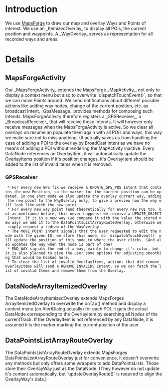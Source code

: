 Introduction
============

We use [MapsForge](http://code.google.com/p/mapsforge/) to draw our map
and overlay Ways and Points of interest. We use an \_ItemizedOverlay\_
to display all POIs, the current position and waypoints. A
\_WayOverlay\_ serves as representation for all recorded ways and areas.

Details
=======

MapsForgeActivity
-----------------

Our \_MapsForgeActivity\_ extends the MapsForge \_MapActivity\_, not
only to display a context menu but also to overwrite
\`dispatchTouchEvent()\`, so that we can move Points around. We send
notifications about different possible actions like adding way nodes,
change of the current position, etc. as broadcast Intent, \_GpsMessage\_
provides methods for composing such Intends. MapsForgeActivity therefore
registers a \_GPSReceiver\_, a \_BroadcastReceiver\_ that will receive
these Intends. It will however only receive messages when the
MapsForgeActivity is active. So we clear all overlays on resume an
populate them again with all POIs and ways, this way we make sure not to
miss anything. (It actually saves us from handling the case of adding a
POI to the overlay by BroadCast intent as we have no means of adding a
POI without rendering the MapActivity inactive. Every DataNode
references an OverlayItem, it will automatically update the OverlayItems
position if it's position changes, it's OverlayItem should be added to
the list of invalid items when it is removed.

### GPSReceiver

` * For every new GPS fix we receive a UPDATE_GPS_POS Intent that contains the new Position, so the marker for the current position can be updated. In one_shot mode we also update the overlay current way, adding the new point to the WayOverlay only, to give a preview how the way will look like with the new point.`\
` * For every new way point (and theoretically for every new POI too, but as mentioned before, this never happens) we receive a UPDATE_OBJECT Intent. If it is a new way (we compare it with the value the stored new way) we add it to the DataPointsListArrayRouteOverlay, otherwise we simply request a redraw of the WayOverlay.`\
``  * The MOVE_POINT Intent signals that the user requested to edit the node with the given ID, we store this node, so `dispatchTouchEvent()` will update the position of this node to where the user clicks. (And also updates the way when the node is part of one) ``\
` * END_WAY signals the end of a way, mainly to change it's color, but it is also planned to give the user some options for adjusting smoothing that would be hooked here.`\
` * To clear the list of invalid OverlayItems, actions that did remove OverlayItems will send a REMOVE_INVALIDS Intent, so we can fetch the list of invalid Items and remove them from the Overlay.`

DataNodeArrayItemizedOverlay
----------------------------

The DataNodeArrayItemizedOverlay extends MapsForges ArrayItemizedOverlay
to overwrite the onTap() method and display a context menu (an
AlertDialog actually) for each POI. It gets the actual DataNode
corresponding to the OverlayItem by searching all Nodes of the
currentTrack. If the OverlayItem is not referenced by any DataNode, it
is assumed it is the marker marking the current position of the user.

DataPointsListArrayRouteOverlay
-------------------------------

The DataPointsListArrayRouteOverlay extends MapsForges
DataPointsListArrayRouteOverlay just for convenience, it doesn't
overwrite any methods but only offers some wrappers to add
DataPointsLists. Those store their OverlayWay just as the DataNode.
(They however do not update it's content automatically, but
\`updateOverlayRoute()\` is required to align the OverlayWay's data.)
